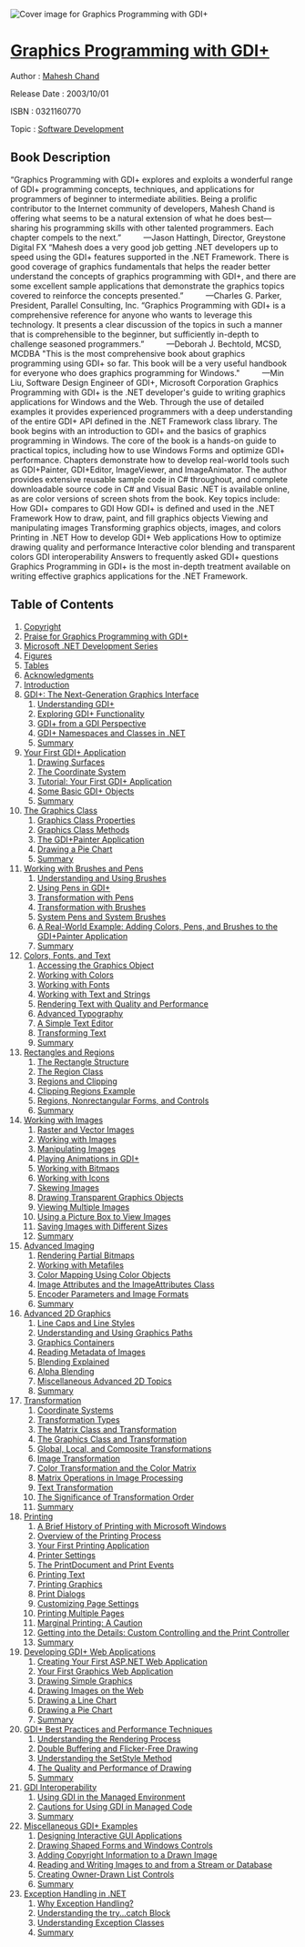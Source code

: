 ![Cover image for Graphics Programming with GDI+](https://imgdetail.ebookreading.net/cover/cover/software_development/EB0321160770.jpg)

[Graphics Programming with GDI+](https://ebookreading.net/view/book/Graphics+Programming+with+GDI%2B-EB0321160770_1.html "Graphics Programming with GDI+")
====================================================================================================================

Author : [Mahesh Chand](https://ebookreading.net/search/author/Mahesh+Chand)

Release Date : 2003/10/01

ISBN : 0321160770

Topic : [Software Development](https://ebookreading.net/search/category/software-development)

Book Description
-----------------

“Graphics Programming with GDI+ explores and exploits a wonderful range of GDI+ programming concepts, techniques, and applications for programmers of beginner to intermediate abilities. Being a prolific contributor to the Internet community of developers, Mahesh Chand is offering what seems to be a natural extension of what he does best—sharing his programming skills with other talented programmers. Each chapter compels to the next.”
          —Jason Hattingh, Director, Greystone Digital FX
“Mahesh does a very good job getting .NET developers up to speed using the GDI+ features supported in the .NET Framework. There is good coverage of graphics fundamentals that helps the reader better understand the concepts of graphics programming with GDI+, and there are some excellent sample applications that demonstrate the graphics topics covered to reinforce the concepts presented.”
          —Charles G. Parker, President, Parallel Consulting, Inc.
“Graphics Programming with GDI+ is a comprehensive reference for anyone who wants to leverage this technology. It presents a clear discussion of the topics in such a manner that is comprehensible to the beginner, but sufficiently in-depth to challenge seasoned programmers.”
          —Deborah J. Bechtold, MCSD, MCDBA
"This is the most comprehensive book about graphics programming using GDI+ so far. This book will be a very useful handbook for everyone who does graphics programming for Windows."
         —Min Liu, Software Design Engineer of GDI+, Microsoft Corporation
Graphics Programming with GDI+ is the .NET developer's guide to writing graphics applications for Windows and the Web. Through the use of detailed examples it provides experienced programmers with a deep understanding of the entire GDI+ API defined in the .NET Framework class library.
The book begins with an introduction to GDI+ and the basics of graphics programming in Windows. The core of the book is a hands-on guide to practical topics, including how to use Windows Forms and optimize GDI+ performance. Chapters demonstrate how to develop real-world tools such as GDI+Painter, GDI+Editor, ImageViewer, and ImageAnimator. The author provides extensive reusable sample code in C# throughout, and complete downloadable source code in C# and Visual Basic .NET is available online, as are color versions of screen shots from the book.
Key topics include:
How GDI+ compares to GDI
How GDI+ is defined and used in the .NET Framework
How to draw, paint, and fill graphics objects
Viewing and manipulating images
Transforming graphics objects, images, and colors
Printing in .NET
How to develop GDI+ Web applications
How to optimize drawing quality and performance
Interactive color blending and transparent colors
GDI interoperability
Answers to frequently asked GDI+ questions
Graphics Programming in GDI+ is the most in-depth treatment available on writing effective graphics applications for the .NET Framework.

              
Table of Contents
-----------------

1. [Copyright](https://ebookreading.net/view/book/Graphics+Programming+with+GDI%2B-EB0321160770_0.html)
1. [Praise for Graphics Programming with GDI+](https://ebookreading.net/view/book/Graphics+Programming+with+GDI%2B-EB0321160770_0.html)
1. [Microsoft .NET Development Series](https://ebookreading.net/view/book/Graphics+Programming+with+GDI%2B-EB0321160770_0.html)
1. [Figures](https://ebookreading.net/view/book/Graphics+Programming+with+GDI%2B-EB0321160770_0.html)
1. [Tables](https://ebookreading.net/view/book/Graphics+Programming+with+GDI%2B-EB0321160770_0.html)
1. [Acknowledgments](https://ebookreading.net/view/book/Graphics+Programming+with+GDI%2B-EB0321160770_0.html)
1. [Introduction](https://ebookreading.net/view/book/Graphics+Programming+with+GDI%2B-EB0321160770_0.html)
1. [GDI+: The Next-Generation Graphics Interface](https://ebookreading.net/view/book/Graphics+Programming+with+GDI%2B-EB0321160770_0.html)
    1. [Understanding GDI+](https://ebookreading.net/view/book/Graphics+Programming+with+GDI%2B-EB0321160770_0.html)
    1. [Exploring GDI+ Functionality](https://ebookreading.net/view/book/Graphics+Programming+with+GDI%2B-EB0321160770_0.html)
    1. [GDI+ from a GDI Perspective](https://ebookreading.net/view/book/Graphics+Programming+with+GDI%2B-EB0321160770_0.html)
    1. [GDI+ Namespaces and Classes in .NET](https://ebookreading.net/view/book/Graphics+Programming+with+GDI%2B-EB0321160770_0.html)
    1. [Summary](https://ebookreading.net/view/book/Graphics+Programming+with+GDI%2B-EB0321160770_0.html)
1. [Your First GDI+ Application](https://ebookreading.net/view/book/Graphics+Programming+with+GDI%2B-EB0321160770_0.html)
    1. [Drawing Surfaces](https://ebookreading.net/view/book/Graphics+Programming+with+GDI%2B-EB0321160770_0.html)
    1. [The Coordinate System](https://ebookreading.net/view/book/Graphics+Programming+with+GDI%2B-EB0321160770_0.html)
    1. [Tutorial: Your First GDI+ Application](https://ebookreading.net/view/book/Graphics+Programming+with+GDI%2B-EB0321160770_0.html)
    1. [Some Basic GDI+ Objects](https://ebookreading.net/view/book/Graphics+Programming+with+GDI%2B-EB0321160770_0.html)
    1. [Summary](https://ebookreading.net/view/book/Graphics+Programming+with+GDI%2B-EB0321160770_0.html)
1. [The Graphics Class](https://ebookreading.net/view/book/Graphics+Programming+with+GDI%2B-EB0321160770_0.html)
    1. [Graphics Class Properties](https://ebookreading.net/view/book/Graphics+Programming+with+GDI%2B-EB0321160770_0.html)
    1. [Graphics Class Methods](https://ebookreading.net/view/book/Graphics+Programming+with+GDI%2B-EB0321160770_0.html)
    1. [The GDI+Painter Application](https://ebookreading.net/view/book/Graphics+Programming+with+GDI%2B-EB0321160770_0.html)
    1. [Drawing a Pie Chart](https://ebookreading.net/view/book/Graphics+Programming+with+GDI%2B-EB0321160770_0.html)
    1. [Summary](https://ebookreading.net/view/book/Graphics+Programming+with+GDI%2B-EB0321160770_0.html)
1. [Working with Brushes and Pens](https://ebookreading.net/view/book/Graphics+Programming+with+GDI%2B-EB0321160770_0.html)
    1. [Understanding and Using Brushes](https://ebookreading.net/view/book/Graphics+Programming+with+GDI%2B-EB0321160770_0.html)
    1. [Using Pens in GDI+](https://ebookreading.net/view/book/Graphics+Programming+with+GDI%2B-EB0321160770_0.html)
    1. [Transformation with Pens](https://ebookreading.net/view/book/Graphics+Programming+with+GDI%2B-EB0321160770_0.html)
    1. [Transformation with Brushes](https://ebookreading.net/view/book/Graphics+Programming+with+GDI%2B-EB0321160770_0.html)
    1. [System Pens and System Brushes](https://ebookreading.net/view/book/Graphics+Programming+with+GDI%2B-EB0321160770_0.html)
    1. [A Real-World Example: Adding Colors, Pens, and Brushes to the GDI+Painter Application](https://ebookreading.net/view/book/Graphics+Programming+with+GDI%2B-EB0321160770_0.html)
    1. [Summary](https://ebookreading.net/view/book/Graphics+Programming+with+GDI%2B-EB0321160770_0.html)
1. [Colors, Fonts, and Text](https://ebookreading.net/view/book/Graphics+Programming+with+GDI%2B-EB0321160770_0.html)
    1. [Accessing the Graphics Object](https://ebookreading.net/view/book/Graphics+Programming+with+GDI%2B-EB0321160770_0.html)
    1. [Working with Colors](https://ebookreading.net/view/book/Graphics+Programming+with+GDI%2B-EB0321160770_0.html)
    1. [Working with Fonts](https://ebookreading.net/view/book/Graphics+Programming+with+GDI%2B-EB0321160770_0.html)
    1. [Working with Text and Strings](https://ebookreading.net/view/book/Graphics+Programming+with+GDI%2B-EB0321160770_0.html)
    1. [Rendering Text with Quality and Performance](https://ebookreading.net/view/book/Graphics+Programming+with+GDI%2B-EB0321160770_0.html)
    1. [Advanced Typography](https://ebookreading.net/view/book/Graphics+Programming+with+GDI%2B-EB0321160770_0.html)
    1. [A Simple Text Editor](https://ebookreading.net/view/book/Graphics+Programming+with+GDI%2B-EB0321160770_0.html)
    1. [Transforming Text](https://ebookreading.net/view/book/Graphics+Programming+with+GDI%2B-EB0321160770_0.html)
    1. [Summary](https://ebookreading.net/view/book/Graphics+Programming+with+GDI%2B-EB0321160770_0.html)
1. [Rectangles and Regions](https://ebookreading.net/view/book/Graphics+Programming+with+GDI%2B-EB0321160770_0.html)
    1. [The Rectangle Structure](https://ebookreading.net/view/book/Graphics+Programming+with+GDI%2B-EB0321160770_0.html)
    1. [The Region Class](https://ebookreading.net/view/book/Graphics+Programming+with+GDI%2B-EB0321160770_0.html)
    1. [Regions and Clipping](https://ebookreading.net/view/book/Graphics+Programming+with+GDI%2B-EB0321160770_0.html)
    1. [Clipping Regions Example](https://ebookreading.net/view/book/Graphics+Programming+with+GDI%2B-EB0321160770_0.html)
    1. [Regions, Nonrectangular Forms, and Controls](https://ebookreading.net/view/book/Graphics+Programming+with+GDI%2B-EB0321160770_0.html)
    1. [Summary](https://ebookreading.net/view/book/Graphics+Programming+with+GDI%2B-EB0321160770_0.html)
1. [Working with Images](https://ebookreading.net/view/book/Graphics+Programming+with+GDI%2B-EB0321160770_0.html)
    1. [Raster and Vector Images](https://ebookreading.net/view/book/Graphics+Programming+with+GDI%2B-EB0321160770_0.html)
    1. [Working with Images](https://ebookreading.net/view/book/Graphics+Programming+with+GDI%2B-EB0321160770_0.html)
    1. [Manipulating Images](https://ebookreading.net/view/book/Graphics+Programming+with+GDI%2B-EB0321160770_0.html)
    1. [Playing Animations in GDI+](https://ebookreading.net/view/book/Graphics+Programming+with+GDI%2B-EB0321160770_0.html)
    1. [Working with Bitmaps](https://ebookreading.net/view/book/Graphics+Programming+with+GDI%2B-EB0321160770_0.html)
    1. [Working with Icons](https://ebookreading.net/view/book/Graphics+Programming+with+GDI%2B-EB0321160770_0.html)
    1. [Skewing Images](https://ebookreading.net/view/book/Graphics+Programming+with+GDI%2B-EB0321160770_0.html)
    1. [Drawing Transparent Graphics Objects](https://ebookreading.net/view/book/Graphics+Programming+with+GDI%2B-EB0321160770_0.html)
    1. [Viewing Multiple Images](https://ebookreading.net/view/book/Graphics+Programming+with+GDI%2B-EB0321160770_0.html)
    1. [Using a Picture Box to View Images](https://ebookreading.net/view/book/Graphics+Programming+with+GDI%2B-EB0321160770_0.html)
    1. [Saving Images with Different Sizes](https://ebookreading.net/view/book/Graphics+Programming+with+GDI%2B-EB0321160770_0.html)
    1. [Summary](https://ebookreading.net/view/book/Graphics+Programming+with+GDI%2B-EB0321160770_0.html)
1. [Advanced Imaging](https://ebookreading.net/view/book/Graphics+Programming+with+GDI%2B-EB0321160770_0.html)
    1. [Rendering Partial Bitmaps](https://ebookreading.net/view/book/Graphics+Programming+with+GDI%2B-EB0321160770_0.html)
    1. [Working with Metafiles](https://ebookreading.net/view/book/Graphics+Programming+with+GDI%2B-EB0321160770_0.html)
    1. [Color Mapping Using Color Objects](https://ebookreading.net/view/book/Graphics+Programming+with+GDI%2B-EB0321160770_0.html)
    1. [Image Attributes and the ImageAttributes Class](https://ebookreading.net/view/book/Graphics+Programming+with+GDI%2B-EB0321160770_0.html)
    1. [Encoder Parameters and Image Formats](https://ebookreading.net/view/book/Graphics+Programming+with+GDI%2B-EB0321160770_0.html)
    1. [Summary](https://ebookreading.net/view/book/Graphics+Programming+with+GDI%2B-EB0321160770_0.html)
1. [Advanced 2D Graphics](https://ebookreading.net/view/book/Graphics+Programming+with+GDI%2B-EB0321160770_0.html)
    1. [Line Caps and Line Styles](https://ebookreading.net/view/book/Graphics+Programming+with+GDI%2B-EB0321160770_0.html)
    1. [Understanding and Using Graphics Paths](https://ebookreading.net/view/book/Graphics+Programming+with+GDI%2B-EB0321160770_0.html)
    1. [Graphics Containers](https://ebookreading.net/view/book/Graphics+Programming+with+GDI%2B-EB0321160770_0.html)
    1. [Reading Metadata of Images](https://ebookreading.net/view/book/Graphics+Programming+with+GDI%2B-EB0321160770_0.html)
    1. [Blending Explained](https://ebookreading.net/view/book/Graphics+Programming+with+GDI%2B-EB0321160770_0.html)
    1. [Alpha Blending](https://ebookreading.net/view/book/Graphics+Programming+with+GDI%2B-EB0321160770_0.html)
    1. [Miscellaneous Advanced 2D Topics](https://ebookreading.net/view/book/Graphics+Programming+with+GDI%2B-EB0321160770_0.html)
    1. [Summary](https://ebookreading.net/view/book/Graphics+Programming+with+GDI%2B-EB0321160770_0.html)
1. [Transformation](https://ebookreading.net/view/book/Graphics+Programming+with+GDI%2B-EB0321160770_0.html)
    1. [Coordinate Systems](https://ebookreading.net/view/book/Graphics+Programming+with+GDI%2B-EB0321160770_0.html)
    1. [Transformation Types](https://ebookreading.net/view/book/Graphics+Programming+with+GDI%2B-EB0321160770_0.html)
    1. [The Matrix Class and Transformation](https://ebookreading.net/view/book/Graphics+Programming+with+GDI%2B-EB0321160770_0.html)
    1. [The Graphics Class and Transformation](https://ebookreading.net/view/book/Graphics+Programming+with+GDI%2B-EB0321160770_0.html)
    1. [Global, Local, and Composite Transformations](https://ebookreading.net/view/book/Graphics+Programming+with+GDI%2B-EB0321160770_0.html)
    1. [Image Transformation](https://ebookreading.net/view/book/Graphics+Programming+with+GDI%2B-EB0321160770_0.html)
    1. [Color Transformation and the Color Matrix](https://ebookreading.net/view/book/Graphics+Programming+with+GDI%2B-EB0321160770_0.html)
    1. [Matrix Operations in Image Processing](https://ebookreading.net/view/book/Graphics+Programming+with+GDI%2B-EB0321160770_0.html)
    1. [Text Transformation](https://ebookreading.net/view/book/Graphics+Programming+with+GDI%2B-EB0321160770_0.html)
    1. [The Significance of Transformation Order](https://ebookreading.net/view/book/Graphics+Programming+with+GDI%2B-EB0321160770_0.html)
    1. [Summary](https://ebookreading.net/view/book/Graphics+Programming+with+GDI%2B-EB0321160770_0.html)
1. [Printing](https://ebookreading.net/view/book/Graphics+Programming+with+GDI%2B-EB0321160770_0.html)
    1. [A Brief History of Printing with Microsoft Windows](https://ebookreading.net/view/book/Graphics+Programming+with+GDI%2B-EB0321160770_0.html)
    1. [Overview of the Printing Process](https://ebookreading.net/view/book/Graphics+Programming+with+GDI%2B-EB0321160770_0.html)
    1. [Your First Printing Application](https://ebookreading.net/view/book/Graphics+Programming+with+GDI%2B-EB0321160770_0.html)
    1. [Printer Settings](https://ebookreading.net/view/book/Graphics+Programming+with+GDI%2B-EB0321160770_0.html)
    1. [The PrintDocument and Print Events](https://ebookreading.net/view/book/Graphics+Programming+with+GDI%2B-EB0321160770_0.html)
    1. [Printing Text](https://ebookreading.net/view/book/Graphics+Programming+with+GDI%2B-EB0321160770_0.html)
    1. [Printing Graphics](https://ebookreading.net/view/book/Graphics+Programming+with+GDI%2B-EB0321160770_0.html)
    1. [Print Dialogs](https://ebookreading.net/view/book/Graphics+Programming+with+GDI%2B-EB0321160770_0.html)
    1. [Customizing Page Settings](https://ebookreading.net/view/book/Graphics+Programming+with+GDI%2B-EB0321160770_0.html)
    1. [Printing Multiple Pages](https://ebookreading.net/view/book/Graphics+Programming+with+GDI%2B-EB0321160770_0.html)
    1. [Marginal Printing: A Caution](https://ebookreading.net/view/book/Graphics+Programming+with+GDI%2B-EB0321160770_0.html)
    1. [Getting into the Details: Custom Controlling and the Print Controller](https://ebookreading.net/view/book/Graphics+Programming+with+GDI%2B-EB0321160770_0.html)
    1. [Summary](https://ebookreading.net/view/book/Graphics+Programming+with+GDI%2B-EB0321160770_0.html)
1. [Developing GDI+ Web Applications](https://ebookreading.net/view/book/Graphics+Programming+with+GDI%2B-EB0321160770_0.html)
    1. [Creating Your First ASP.NET Web Application](https://ebookreading.net/view/book/Graphics+Programming+with+GDI%2B-EB0321160770_0.html)
    1. [Your First Graphics Web Application](https://ebookreading.net/view/book/Graphics+Programming+with+GDI%2B-EB0321160770_0.html)
    1. [Drawing Simple Graphics](https://ebookreading.net/view/book/Graphics+Programming+with+GDI%2B-EB0321160770_0.html)
    1. [Drawing Images on the Web](https://ebookreading.net/view/book/Graphics+Programming+with+GDI%2B-EB0321160770_0.html)
    1. [Drawing a Line Chart](https://ebookreading.net/view/book/Graphics+Programming+with+GDI%2B-EB0321160770_0.html)
    1. [Drawing a Pie Chart](https://ebookreading.net/view/book/Graphics+Programming+with+GDI%2B-EB0321160770_0.html)
    1. [Summary](https://ebookreading.net/view/book/Graphics+Programming+with+GDI%2B-EB0321160770_0.html)
1. [GDI+ Best Practices and Performance Techniques](https://ebookreading.net/view/book/Graphics+Programming+with+GDI%2B-EB0321160770_0.html)
    1. [Understanding the Rendering Process](https://ebookreading.net/view/book/Graphics+Programming+with+GDI%2B-EB0321160770_0.html)
    1. [Double Buffering and Flicker-Free Drawing](https://ebookreading.net/view/book/Graphics+Programming+with+GDI%2B-EB0321160770_0.html)
    1. [Understanding the SetStyle Method](https://ebookreading.net/view/book/Graphics+Programming+with+GDI%2B-EB0321160770_0.html)
    1. [The Quality and Performance of Drawing](https://ebookreading.net/view/book/Graphics+Programming+with+GDI%2B-EB0321160770_0.html)
    1. [Summary](https://ebookreading.net/view/book/Graphics+Programming+with+GDI%2B-EB0321160770_0.html)
1. [GDI Interoperability](https://ebookreading.net/view/book/Graphics+Programming+with+GDI%2B-EB0321160770_0.html)
    1. [Using GDI in the Managed Environment](https://ebookreading.net/view/book/Graphics+Programming+with+GDI%2B-EB0321160770_0.html)
    1. [Cautions for Using GDI in Managed Code](https://ebookreading.net/view/book/Graphics+Programming+with+GDI%2B-EB0321160770_0.html)
    1. [Summary](https://ebookreading.net/view/book/Graphics+Programming+with+GDI%2B-EB0321160770_0.html)
1. [Miscellaneous GDI+ Examples](https://ebookreading.net/view/book/Graphics+Programming+with+GDI%2B-EB0321160770_0.html)
    1. [Designing Interactive GUI Applications](https://ebookreading.net/view/book/Graphics+Programming+with+GDI%2B-EB0321160770_0.html)
    1. [Drawing Shaped Forms and Windows Controls](https://ebookreading.net/view/book/Graphics+Programming+with+GDI%2B-EB0321160770_0.html)
    1. [Adding Copyright Information to a Drawn Image](https://ebookreading.net/view/book/Graphics+Programming+with+GDI%2B-EB0321160770_0.html)
    1. [Reading and Writing Images to and from a Stream or Database](https://ebookreading.net/view/book/Graphics+Programming+with+GDI%2B-EB0321160770_0.html)
    1. [Creating Owner-Drawn List Controls](https://ebookreading.net/view/book/Graphics+Programming+with+GDI%2B-EB0321160770_0.html)
    1. [Summary](https://ebookreading.net/view/book/Graphics+Programming+with+GDI%2B-EB0321160770_0.html)
1. [Exception Handling in .NET](https://ebookreading.net/view/book/Graphics+Programming+with+GDI%2B-EB0321160770_0.html)
    1. [Why Exception Handling?](https://ebookreading.net/view/book/Graphics+Programming+with+GDI%2B-EB0321160770_0.html)
    1. [Understanding the try...catch Block](https://ebookreading.net/view/book/Graphics+Programming+with+GDI%2B-EB0321160770_0.html)
    1. [Understanding Exception Classes](https://ebookreading.net/view/book/Graphics+Programming+with+GDI%2B-EB0321160770_0.html)
    1. [Summary](https://ebookreading.net/view/book/Graphics+Programming+with+GDI%2B-EB0321160770_0.html)
